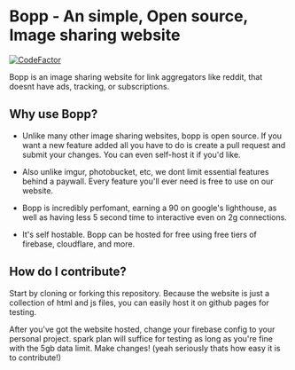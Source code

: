 # Bopp - An simple, Open source, Image sharing website
[![CodeFactor](https://www.codefactor.io/repository/github/nobody5050/bopp/badge)](https://www.codefactor.io/repository/github/nobody5050/bopp)

Bopp is an image sharing website for link aggregators like reddit, that doesnt have ads, tracking, or subscriptions.

## Why use Bopp?

* Unlike many other image sharing websites, bopp is open source. If you want a new feature added all you have to do is create a pull request and submit your changes. You can even self-host it if you'd like.

* Also unlike imgur, photobucket, etc, we dont limit essential features behind a paywall. Every feature you'll ever need is free to use on our website. 

* Bopp is incredibly perfomant, earning a 90 on google's lighthouse, as well as having less 5 second time to interactive even on 2g connections.

* It's self hostable. Bopp can be hosted for free using free tiers of firebase, cloudflare, and more.

## How do I contribute?

Start by cloning or forking this repository. Because the website is just a collection of html and js files, you can easily host it on github pages for testing.

After you've got the website hosted, change your firebase config to your personal project. spark plan will suffice for testing as long as you're fine with the 5gb data limit.
Make changes! (yeah seriously thats how easy it is to contribute!)
